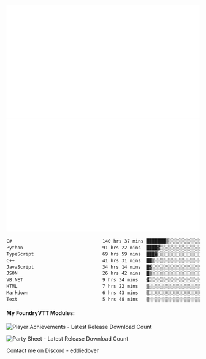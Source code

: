 
![](https://raw.githubusercontent.com/eddiedover/ghstats/master/generated/overview.svg)
![](https://raw.githubusercontent.com/eddiedover/ghstats/master/generated/languages.svg)

<!--START_SECTION:waka-->

```txt
C#                                 140 hrs 37 mins ███████▒░░░░░░░░░░░░░░░░░   29.57 %
Python                             91 hrs 22 mins  ████▓░░░░░░░░░░░░░░░░░░░░   19.22 %
TypeScript                         69 hrs 59 mins  ███▓░░░░░░░░░░░░░░░░░░░░░   14.72 %
C++                                41 hrs 31 mins  ██▒░░░░░░░░░░░░░░░░░░░░░░   08.73 %
JavaScript                         34 hrs 14 mins  █▓░░░░░░░░░░░░░░░░░░░░░░░   07.20 %
JSON                               26 hrs 42 mins  █▒░░░░░░░░░░░░░░░░░░░░░░░   05.62 %
VB.NET                             9 hrs 34 mins   ▓░░░░░░░░░░░░░░░░░░░░░░░░   02.01 %
HTML                               7 hrs 22 mins   ▒░░░░░░░░░░░░░░░░░░░░░░░░   01.55 %
Markdown                           6 hrs 43 mins   ▒░░░░░░░░░░░░░░░░░░░░░░░░   01.42 %
Text                               5 hrs 48 mins   ▒░░░░░░░░░░░░░░░░░░░░░░░░   01.22 %
```

<!--END_SECTION:waka-->

#### My FoundryVTT Modules:

  ![Player Achievements - Latest Release Download Count](https://img.shields.io/badge/dynamic/json?label=Player%20Achievements%20-%20Downloads@latest&query=assets%5B1%5D.download_count&url=https%3A%2F%2Fapi.github.com%2Frepos%2FEddieDover%2Ffvtt-player-achievements%2Freleases%2Flatest)

  ![Party Sheet - Latest Release Download Count](https://img.shields.io/badge/dynamic/json?label=Party%20Sheet%20-%20Downloads@latest&query=assets%5B1%5D.download_count&url=https%3A%2F%2Fapi.github.com%2Frepos%2FEddieDover%2Ffvtt-party-sheet%2Freleases%2Flatest)

<a rel="me" href="https://techhub.social/@EddieDover"></a>

Contact me on Discord - eddiedover
